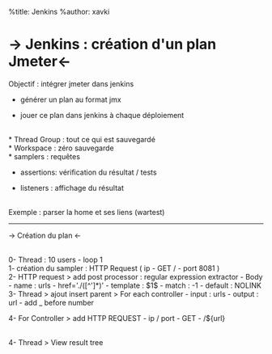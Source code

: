 %title: Jenkins
%author: xavki

-> Jenkins : création d'un plan Jmeter<-
========

Objectif : intégrer jmeter dans jenkins

* générer un plan au format jmx

* jouer ce plan dans jenkins à chaque déploiement

<br>
* Thread Group : tout ce qui est sauvegardé

<br>
* Workspace : zéro sauvegarde

<br>
* samplers : requêtes

* assertions: vérification du résultat / tests

* listeners : affichage du résultat

<br>
Exemple : parser la home et ses liens (wartest)

-----------------------------------------------------------------------------

-> Création du plan <-


<br>
0- Thread : 10 users - loop 1

<br>
1- création du sampler : HTTP Request ( ip - GET / - port 8081 )

<br>
2- HTTP request > add post processor : regular expression extractor
	- Body
	- name : urls
	- href='./([^']*)'
	- template : $1$
	- match : -1
	- default : NOLINK

<br>
3-  Thread > ajout insert parent > For each controller
	- input : urls
	- output : url
	- add _ before number

4- For Controller > add HTTP REQUEST
	- ip / port
	- GET
	- /${url}

<br>
4- Thread > View result tree
